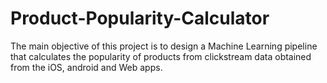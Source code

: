 # Product-Popularity-Calculator
The main objective of this project is to design a Machine Learning pipeline that calculates the popularity of products from clickstream data obtained from the iOS, android and Web apps. 
